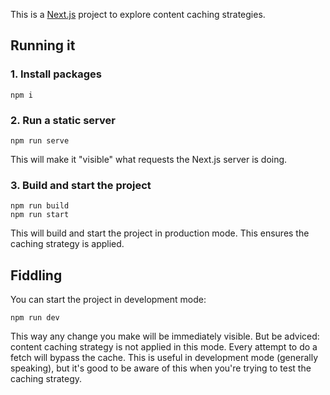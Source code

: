 This is a [Next.js](https://nextjs.org) project to explore content caching strategies. 

## Running it

### 1. Install packages

```
npm i
```

### 2. Run a static server

```
npm run serve
```

This will make it "visible" what requests the Next.js server is doing.

### 3. Build and start the project

```
npm run build
npm run start
```

This will build and start the project in production mode. This ensures the caching strategy is applied.

## Fiddling

You can start the project in development mode:

```
npm run dev
```

This way any change you make will be immediately visible. But be adviced: content caching strategy is not applied in this mode. Every attempt to do a fetch will bypass the cache. This is useful in development mode (generally speaking), but it's good to be aware of this when you're trying to test the caching strategy.